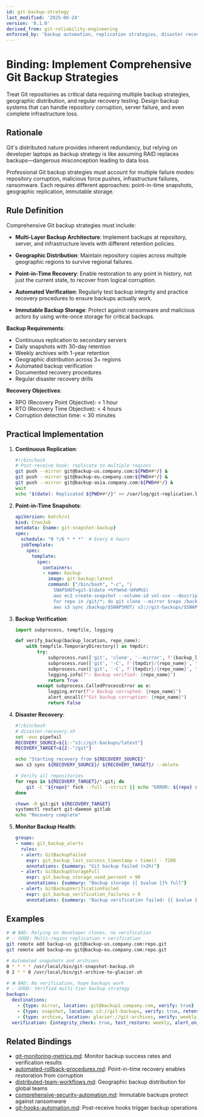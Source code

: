 ```yaml
---
id: git-backup-strategy
last_modified: '2025-06-24'
version: '0.1.0'
derived_from: git-reliability-engineering
enforced_by: 'backup automation, replication strategies, disaster recovery drills, monitoring systems'
---
```


# Binding: Implement Comprehensive Git Backup Strategies

Treat Git repositories as critical data requiring multiple backup strategies, geographic distribution, and regular recovery testing. Design backup systems that can handle repository corruption, server failure, and even complete infrastructure loss.

## Rationale

Git's distributed nature provides inherent redundancy, but relying on developer laptops as backup strategy is like assuming RAID replaces backups—dangerous misconception leading to data loss.

Professional Git backup strategies must account for multiple failure modes: repository corruption, malicious force pushes, infrastructure failures, ransomware. Each requires different approaches: point-in-time snapshots, geographic replication, immutable storage.

## Rule Definition

Comprehensive Git backup strategies must include:

- **Multi-Layer Backup Architecture**: Implement backups at repository, server, and infrastructure levels with different retention policies.

- **Geographic Distribution**: Maintain repository copies across multiple geographic regions to survive regional failures.

- **Point-in-Time Recovery**: Enable restoration to any point in history, not just the current state, to recover from logical corruption.

- **Automated Verification**: Regularly test backup integrity and practice recovery procedures to ensure backups actually work.

- **Immutable Backup Storage**: Protect against ransomware and malicious actors by using write-once storage for critical backups.

**Backup Requirements**:
- Continuous replication to secondary servers
- Daily snapshots with 30-day retention
- Weekly archives with 1-year retention
- Geographic distribution across 3+ regions
- Automated backup verification
- Documented recovery procedures
- Regular disaster recovery drills

**Recovery Objectives**:
- RPO (Recovery Point Objective): < 1 hour
- RTO (Recovery Time Objective): < 4 hours
- Corruption detection time: < 30 minutes

## Practical Implementation

1. **Continuous Replication**:
   ```bash
   #!/bin/bash
   # Post-receive hook: replicate to multiple regions
   git push --mirror git@backup-us.company.com:${PWD##*/} &
   git push --mirror git@backup-eu.company.com:${PWD##*/} &
   git push --mirror git@backup-asia.company.com:${PWD##*/} &
   wait
   echo "$(date): Replicated ${PWD##*/}" >> /var/log/git-replication.log
   ```

2. **Point-in-Time Snapshots**:
   ```yaml
   apiVersion: batch/v1
   kind: CronJob
   metadata: {name: git-snapshot-backup}
   spec:
     schedule: "0 */6 * * *"  # Every 6 hours
     jobTemplate:
       spec:
         template:
           spec:
             containers:
             - name: backup
               image: git-backup:latest
               command: ["/bin/bash", "-c", "|
                 SNAPSHOT=git-$(date +%Y%m%d-%H%M%S)
                 aws ec2 create-snapshot --volume-id vol-xxx --description \"$SNAPSHOT\"
                 for repo in /git/*; do git clone --mirror $repo /backup/$SNAPSHOT/$(basename $repo); done
                 aws s3 sync /backup/$SNAPSHOT/ s3://git-backups/$SNAPSHOT/ --storage-class GLACIER"]
   ```

3. **Backup Verification**:
   ```python
   import subprocess, tempfile, logging

   def verify_backup(backup_location, repo_name):
       with tempfile.TemporaryDirectory() as tmpdir:
           try:
               subprocess.run(['git', 'clone', '--mirror', f'{backup_location}/{repo_name}', f'{tmpdir}/{repo_name}'], check=True)
               subprocess.run(['git', '-C', f'{tmpdir}/{repo_name}', 'fsck', '--full'], check=True)
               subprocess.run(['git', '-C', f'{tmpdir}/{repo_name}', 'rev-list', '--all', '--objects'], check=True, capture_output=True)
               logging.info(f"✓ Backup verified: {repo_name}")
               return True
           except subprocess.CalledProcessError as e:
               logging.error(f"✗ Backup corrupted: {repo_name}")
               alert_oncall(f"Git backup corruption: {repo_name}")
               return False
   ```

4. **Disaster Recovery**:
   ```bash
   #!/bin/bash
   # disaster-recovery.sh
   set -euo pipefail
   RECOVERY_SOURCE=${1:-"s3://git-backups/latest"}
   RECOVERY_TARGET=${2:-"/git"}

   echo "Starting recovery from ${RECOVERY_SOURCE}"
   aws s3 sync ${RECOVERY_SOURCE}/ ${RECOVERY_TARGET}/ --delete

   # Verify all repositories
   for repo in ${RECOVERY_TARGET}/*.git; do
       git -C "${repo}" fsck --full --strict || echo "ERROR: ${repo} corrupted"
   done

   chown -R git:git ${RECOVERY_TARGET}
   systemctl restart git-daemon gitlab
   echo "Recovery complete"
   ```

5. **Monitor Backup Health**:
   ```yaml
   groups:
   - name: git_backup_alerts
     rules:
     - alert: GitBackupFailed
       expr: git_backup_last_success_timestamp < time() - 7200
       annotations: {summary: "Git backup failed (>2h)"}
     - alert: GitBackupStorageFull
       expr: git_backup_storage_used_percent > 90
       annotations: {summary: "Backup storage {{ $value }}% full"}
     - alert: GitBackupVerificationFailed
       expr: git_backup_verification_failures > 0
       annotations: {summary: "Backup verification failed: {{ $value }} repos"}
   ```

## Examples

```bash
# ❌ BAD: Relying on developer clones, no verification
# ✅ GOOD: Multi-region replication + verification
git remote add backup-us git@backup-us.company.com:repo.git
git remote add backup-eu git@backup-eu.company.com:repo.git

# Automated snapshots and archives
0 * * * * /usr/local/bin/git-snapshot-backup.sh
0 2 * * 0 /usr/local/bin/git-archive-to-glacier.sh
```

```yaml
# ❌ BAD: No verification, hope backups work
# ✅ GOOD: Verified multi-tier backup strategy
backups:
  destinations:
    - {type: mirror, location: git@backup1.company.com, verify: true}
    - {type: snapshot, location: s3://git-backups, verify: true, retention: 30d}
    - {type: archive, location: glacier://git-archives, verify: weekly, retention: 365d}
  verification: {integrity_check: true, test_restore: weekly, alert_on_failure: true}
```

## Related Bindings

- [git-monitoring-metrics.md](git-monitoring-metrics.md): Monitor backup success rates and verification results
- [automated-rollback-procedures.md](automated-rollback-procedures.md): Point-in-time recovery enables restoration from corruption
- [distributed-team-workflows.md](distributed-team-workflows.md): Geographic backup distribution for global teams
- [comprehensive-security-automation.md](../../core/comprehensive-security-automation.md): Immutable backups protect against ransomware
- [git-hooks-automation.md](../../core/git-hooks-automation.md): Post-receive hooks trigger backup operations
